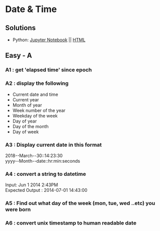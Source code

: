 <link rel='stylesheet' href='assets/css/main.css'/>

# Date & Time

## Solutions
* Python: [Jupyter Notebook](answers/python/datetime-solution.ipynb)  || [HTML](answers/python/datetime-solution.html)

## Easy - A

### A1 : get 'elapsed time' since epoch


### A2 : display the following
- Current date and time
- Current year
- Month of year
- Week number of the year
- Weekday of the week
- Day of year
- Day of the month
- Day of week

### A3 : Display current date in this format
2018--March--30::14:23:30  
yyyy--Month--date::hr:min:seconds


### A4 : convert a string to datetime
Input: Jun 1 2014 2:43PM  
Expected Output : 2014-07-01 14:43:00

### A5 : Find out what day of the week (mon, tue, wed ..etc) you were born

### A6 : convert unix timestamp to human readable date
